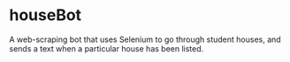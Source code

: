# houseBot
A web-scraping bot that uses Selenium to go through student houses, and sends a text when a particular house has been listed.